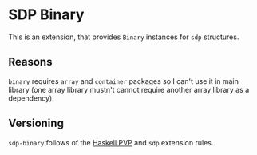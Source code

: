 # SDP Binary

This is an extension, that provides `Binary` instances for `sdp` structures.

## Reasons

`binary` requires `array` and `container` packages so I can't use it in main
library (one array library mustn't cannot require another array library as a
dependency).

## Versioning

`sdp-binary` follows of the [Haskell PVP](https://pvp.haskell.org) and `sdp`
extension rules.


